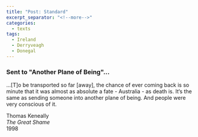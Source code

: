 ```yaml
---
title: "Post: Standard"
excerpt_separator: "<!--more-->"
categories:
  - texts
tags:
  - Ireland
  - Derryveagh
  - Donegal
---
```

### Sent to "Another Plane of Being"...

...[T]o be transported so far [away], the chance of ever coming back is so minute that it was almost as absolute a fate - Australia - as death is. It‘s the same as sending someone into another plane of being. And people were very conscious of it.  
<!--more-->
Thomas Keneally  
_The Great Shame_  
1998
